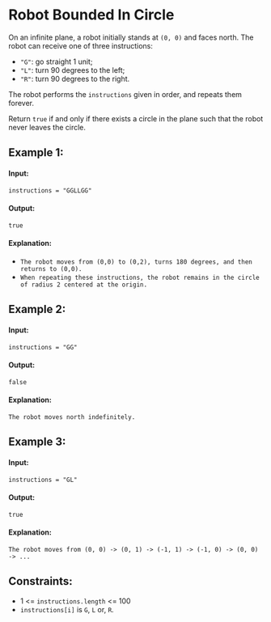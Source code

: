 # Robot Bounded In Circle

On an infinite plane, a robot initially stands at `(0, 0)` and faces north. The robot can receive one of three instructions:
- `"G"`: go straight 1 unit;
- `"L"`: turn 90 degrees to the left;
- `"R"`: turn 90 degrees to the right.

The robot performs the `instructions` given in order, and repeats them forever.

Return `true` if and only if there exists a circle in the plane such that the robot never leaves the circle.

 

## Example 1:

#### Input: 
`instructions = "GGLLGG"`

#### Output: 

`true`

#### Explanation: 
- `The robot moves from (0,0) to (0,2), turns 180 degrees, and then returns to (0,0).`
- `When repeating these instructions, the robot remains in the circle of radius 2 centered at the origin.`



## Example 2:

#### Input: 

`instructions = "GG"`

#### Output: 

`false`

#### Explanation: 

`The robot moves north indefinitely.`



## Example 3:

#### Input: 

`instructions = "GL"`

#### Output: 

`true`

#### Explanation: 

`The robot moves from (0, 0) -> (0, 1) -> (-1, 1) -> (-1, 0) -> (0, 0) -> ...`
 


## Constraints:
- 1 <= `instructions.length` <= 100
- `instructions[i]` is `G`, `L` or, `R`.
